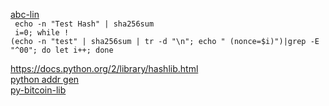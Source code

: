 <a href=http://www.abclinuxu.cz/clanky/decentralizovana-kryptomena-bitcoin>abc-lin</a><br />
<code> echo -n "Test Hash" | sha256sum </code><br>
<code>   i=0; while ! (echo -n "test" | sha256sum | tr -d "\n"; echo " (nonce=$i)")|grep -E "^00"; do let i++; done</code><br>


<a href=https://docs.python.org/2/library/hashlib.html>https://docs.python.org/2/library/hashlib.html</a><br>
<a href=https://github.com/weex/addrgen>python addr gen</a><br />
<a href=https://bitcoin.stackexchange.com/questions/8057/how-do-i-get-the-public-bitcoin-address-from-a-given-private-key-in-wallet-impor>py-bitcoin-lib</a><br />

